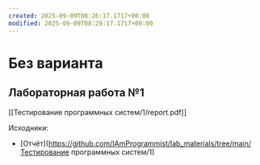 ```yaml
---
created: 2025-09-09T08:26:17.1717+00:00
modified: 2025-09-09T08:29:17.1717+00:00
---
```

# Без варианта
## Лабораторная работа №1
[[Тестирование программных систем/1/report.pdf]]

Исходники:
- [Отчёт](https://github.com/IAmProgrammist/lab_materials/tree/main/Тестирование программных систем/1)
